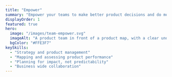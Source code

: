 ```yaml
---
title: "Empower"
summary: "Empower your teams to make better product decisions and do more valuable work, faster."
displayOrder: 1
featured: true
hero:
  image: "/images/team-empower.svg"
  imageAlt: "A product team in front of a product map, with a clear understanding of their role and objectives"
  bgColor: "#FFE3F7"
keySkills:
  - "Strategy and product management"
  - "Mapping and assessing product performance"
  - "Planning for impact, not predictability"
  - "Business wide collaboration"
---
```

